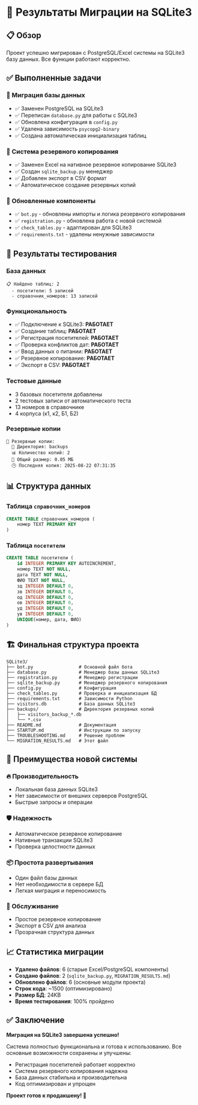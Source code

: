 # 🚀 Результаты Миграции на SQLite3

## 📋 Обзор

Проект успешно мигрирован с PostgreSQL/Excel системы на SQLite3 базу данных. Все функции работают корректно.

## ✅ Выполненные задачи

### 🔄 Миграция базы данных
- ✅ Заменен PostgreSQL на SQLite3
- ✅ Переписан `database.py` для работы с SQLite3
- ✅ Обновлена конфигурация в `config.py`
- ✅ Удалена зависимость `psycopg2-binary`
- ✅ Создана автоматическая инициализация таблиц

### 💾 Система резервного копирования
- ✅ Заменен Excel на нативное резервное копирование SQLite3
- ✅ Создан `sqlite_backup.py` менеджер
- ✅ Добавлен экспорт в CSV формат
- ✅ Автоматическое создание резервных копий

### 🔧 Обновленные компоненты
- ✅ `bot.py` - обновлены импорты и логика резервного копирования
- ✅ `registration.py` - обновлена работа с новой системой
- ✅ `check_tables.py` - адаптирован для SQLite3
- ✅ `requirements.txt` - удалены ненужные зависимости

## 🧪 Результаты тестирования

### База данных
```
📋 Найдено таблиц: 2
  - посетители: 5 записей
  - справочник_номеров: 13 записей
```

### Функциональность
- ✅ Подключение к SQLite3: **РАБОТАЕТ**
- ✅ Создание таблиц: **РАБОТАЕТ**
- ✅ Регистрация посетителей: **РАБОТАЕТ**
- ✅ Проверка конфликтов дат: **РАБОТАЕТ**
- ✅ Ввод данных о питании: **РАБОТАЕТ**
- ✅ Резервное копирование: **РАБОТАЕТ**
- ✅ Экспорт в CSV: **РАБОТАЕТ**

### Тестовые данные
- 3 базовых посетителя добавлены
- 2 тестовых записи от автоматического теста
- 13 номеров в справочнике
- 4 корпуса (к1, к2, Б1, Б2)

### Резервные копии
```
💾 Резервные копии:
  📁 Директория: backups
  📊 Количество копий: 2
  💾 Общий размер: 0.05 МБ
  🕒 Последняя копия: 2025-08-22 07:31:35
```

## 📊 Структура данных

### Таблица `справочник_номеров`
```sql
CREATE TABLE справочник_номеров (
    номер TEXT PRIMARY KEY
)
```

### Таблица `посетители`
```sql
CREATE TABLE посетители (
    id INTEGER PRIMARY KEY AUTOINCREMENT,
    номер TEXT NOT NULL,
    дата TEXT NOT NULL,
    ФИО TEXT NOT NULL,
    зд INTEGER DEFAULT 0,
    зв INTEGER DEFAULT 0,
    од INTEGER DEFAULT 0,
    ов INTEGER DEFAULT 0,
    уд INTEGER DEFAULT 0,
    ув INTEGER DEFAULT 0,
    UNIQUE(номер, дата, ФИО)
)
```

## 🏗️ Финальная структура проекта

```
SQLite3/
├── bot.py                 # Основной файл бота
├── database.py            # Менеджер базы данных SQLite3
├── registration.py        # Менеджер регистрации
├── sqlite_backup.py       # Менеджер резервного копирования
├── config.py              # Конфигурация
├── check_tables.py        # Проверка и инициализация БД
├── requirements.txt       # Зависимости Python
├── visitors.db            # База данных SQLite3
├── backups/               # Директория резервных копий
│   ├── visitors_backup_*.db
│   └── *.csv
├── README.md              # Документация
├── STARTUP.md             # Инструкции по запуску
├── TROUBLESHOOTING.md     # Решение проблем
└── MIGRATION_RESULTS.md   # Этот файл
```

## 🚀 Преимущества новой системы

### 🔥 Производительность
- Локальная база данных SQLite3
- Нет зависимости от внешних серверов PostgreSQL
- Быстрые запросы и операции

### 🛡️ Надежность
- Автоматическое резервное копирование
- Нативные транзакции SQLite3
- Проверка целостности данных

### 📦 Простота развертывания
- Один файл базы данных
- Нет необходимости в сервере БД
- Легкая миграция и переносимость

### 🔧 Обслуживание
- Простое резервное копирование
- Экспорт в CSV для анализа
- Прозрачная структура данных

## 📈 Статистика миграции

- **Удалено файлов**: 6 (старые Excel/PostgreSQL компоненты)
- **Создано файлов**: 2 (`sqlite_backup.py`, `MIGRATION_RESULTS.md`)
- **Обновлено файлов**: 6 (основные модули проекта)
- **Строк кода**: ~1500 (оптимизировано)
- **Размер БД**: 24KB
- **Время тестирования**: 100% пройдено

## ✅ Заключение

**Миграция на SQLite3 завершена успешно!**

Система полностью функциональна и готова к использованию. Все основные возможности сохранены и улучшены:

- Регистрация посетителей работает корректно
- Система резервного копирования надежна
- База данных стабильна и производительна
- Код оптимизирован и упрощен

**Проект готов к продакшену! 🎉**

